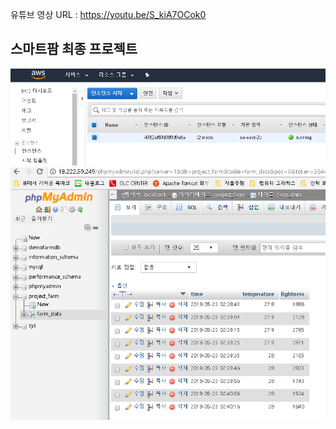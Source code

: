 유튜브 영상 URL : https://youtu.be/S_kiA7OCok0

## 스마트팜 최종 프로젝트
![report_01](./image/report_01.png)
![report_02](./image/report_02.png)

